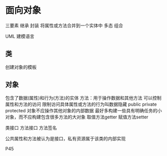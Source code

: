 # 面向对象

三要素
继承
封装
将属性或方法合并到一个实体中
多态
组合

UML 建模语言

## 类
创建对象的模板

## 对象
包含了数据(属性)和行为(方法)的实体
方法：用于操作数据和其他方法
可以控制属性和方法的访问
限制访问具体属性或方法的行为叫数据隐藏
public private protected
对象不应操作其他对象的内部数据
最好多构建一些具有明确任务的小对象，而不应构建包含很多方法的大对象
取值方法getter 赋值方法setter

类接口 方法接口 方法签名

公共属性和方法被认为是接口，私有资源属于该类的内部实现

P45